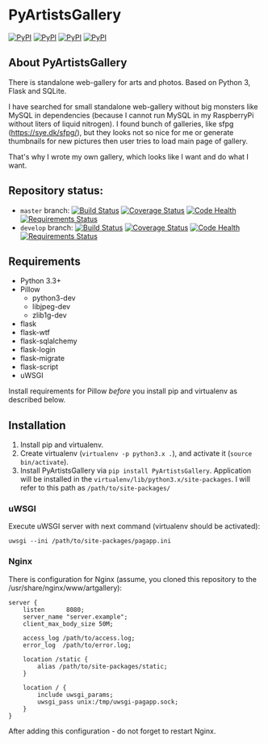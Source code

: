 # PyArtistsGallery

[![PyPI](https://img.shields.io/pypi/v/PyArtistsGallery.svg)](https://pypi.python.org/pypi/PyArtistsGallery/) [![PyPI](https://img.shields.io/pypi/status/PyArtistsGallery.svg)]() [![PyPI](https://img.shields.io/pypi/pyversions/PyArtistsGallery.svg)]() [![PyPI](https://img.shields.io/pypi/l/PyArtistsGallery.svg)]()

## About PyArtistsGallery

There is standalone web-gallery for arts and photos. Based on Python 3, Flask
and SQLite.

I have searched for small standalone web-gallery without big monsters like
MySQL in dependencies (because I cannot run MySQL in my RaspberryPi without
liters of liquid nitrogen). I found bunch of galleries, like sfpg
(https://sye.dk/sfpg/), but they looks not so nice for me or generate
thumbnails for new pictures then user tries to load main page of gallery.

That's why I wrote my own gallery, which looks like I want and do what I want.

## Repository status:

* `master` branch:  [![Build Status](https://travis-ci.org/h0rr0rrdrag0n/PyArtistsGallery.svg?branch=master)](https://travis-ci.org/h0rr0rrdrag0n/PyArtistsGallery) [![Coverage Status](https://coveralls.io/repos/h0rr0rrdrag0n/PyArtistsGallery/badge.svg?branch=master)](https://coveralls.io/r/h0rr0rrdrag0n/PyArtistsGallery?branch=master) [![Code Health](https://landscape.io/github/h0rr0rrdrag0n/PyArtistsGallery/master/landscape.svg?style=flat)](https://landscape.io/github/h0rr0rrdrag0n/PyArtistsGallery/master) [![Requirements Status](https://requires.io/github/h0rr0rrdrag0n/PyArtistsGallery/requirements.svg?branch=master)](https://requires.io/github/h0rr0rrdrag0n/PyArtistsGallery/requirements/?branch=master)
* `develop` branch: [![Build Status](https://travis-ci.org/h0rr0rrdrag0n/PyArtistsGallery.svg?branch=develop)](https://travis-ci.org/h0rr0rrdrag0n/PyArtistsGallery) [![Coverage Status](https://coveralls.io/repos/h0rr0rrdrag0n/PyArtistsGallery/badge.svg?branch=develop)](https://coveralls.io/r/h0rr0rrdrag0n/PyArtistsGallery?branch=develop) [![Code Health](https://landscape.io/github/h0rr0rrdrag0n/PyArtistsGallery/develop/landscape.svg?style=flat)](https://landscape.io/github/h0rr0rrdrag0n/PyArtistsGallery/develop) [![Requirements Status](https://requires.io/github/h0rr0rrdrag0n/PyArtistsGallery/requirements.svg?branch=develop)](https://requires.io/github/h0rr0rrdrag0n/PyArtistsGallery/requirements/?branch=develop)

## Requirements

* Python 3.3+
* Pillow
  - python3-dev
  - libjpeg-dev
  - zlib1g-dev
* flask
* flask-wtf
* flask-sqlalchemy
* flask-login
* flask-migrate
* flask-script
* uWSGI

Install requirements for Pillow _before_ you install pip and virtualenv
as described below.

## Installation

1. Install pip and virtualenv.
2. Create virtualenv (`virtualenv -p python3.x .`), and activate it (`source
bin/activate`).
3. Install PyArtistsGallery via `pip install PyArtistsGallery`. Application
will be installed in the `virtualenv/lib/python3.x/site-packages`. I will
refer to this path as `/path/to/site-packages/`

### uWSGI

Execute uWSGI server with next command (virtualenv should be activated):
```
uwsgi --ini /path/to/site-packages/pagapp.ini
```

### Nginx

There is configuration for Nginx (assume, you cloned this repository to
the /usr/share/nginx/www/artgallery):
```
server {
    listen      8080;
    server_name "server.example";
    client_max_body_size 50M;

    access_log /path/to/access.log;
    error_log  /path/to/error.log;

    location /static {
        alias /path/to/site-packages/static;
    }

    location / {
        include uwsgi_params;
        uwsgi_pass unix:/tmp/uwsgi-pagapp.sock;
    }
}
```

After adding this configuration - do not forget to restart Nginx.
